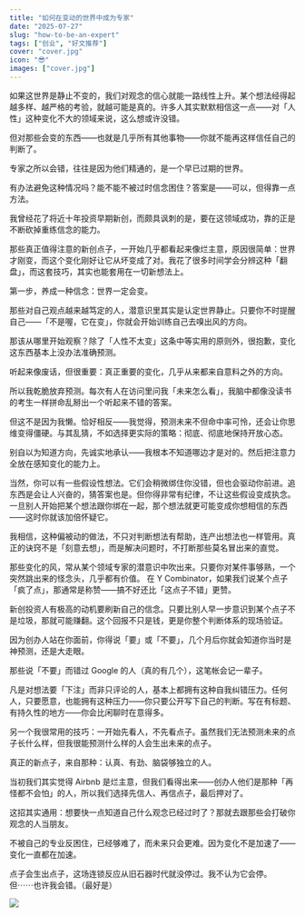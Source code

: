 ```yaml
---
title: "如何在变动的世界中成为专家"
date: "2025-07-27"
slug: "how-to-be-an-expert"
tags: ["创业", "好文推荐"]
cover: "cover.jpg"
icon: "😎"
images: ["cover.jpg"]
---
```

如果这世界是静止不变的，我们对观念的信心就能一路线性上升。某个想法经得起越多样、越严格的考验，就越可能是真的。许多人其实默默相信这一点——对「人性」这种变化不大的领域来说，这么想或许没错。



但对那些会变的东西——也就是几乎所有其他事物——你就不能再这样信任自己的判断了。



专家之所以会错，往往是因为他们精通的，是一个早已过期的世界。



有办法避免这种情况吗？能不能不被过时信念困住？答案是——可以，但得靠一点方法。



我曾经花了将近十年投资早期新创，而颇具讽刺的是，要在这领域成功，靠的正是不断砍掉重练信念的能力。



那些真正值得注意的新创点子，一开始几乎都看起来像烂主意，原因很简单：世界才刚变，而这个变化刚好让它从坏变成了对。我花了很多时间学会分辨这种「翻盘」，而这套技巧，其实也能套用在一切新想法上。



第一步，养成一种信念：世界一定会变。



那些对自己观点越来越笃定的人，潜意识里其实是认定世界静止。只要你不时提醒自己——「不是喔，它在变」，你就会开始训练自己去嗅出风的方向。



那该从哪里开始观察？除了「人性不太变」这条中等实用的原则外，很抱歉，变化这东西基本上没办法准确预测。



听起来像废话，但很重要：真正重要的变化，几乎从来都来自意料之外的方向。



所以我乾脆放弃预测。每次有人在访问里问我「未来怎么看」，我脑中都像没读书的考生一样拼命乱掰出一个听起来不错的答案。



但这不是因为我懒。恰好相反——我觉得，预测未来不但命中率可怜，还会让你思维变得僵硬。与其乱猜，不如选择更实际的策略：彻底、彻底地保持开放心态。



别自以为知道方向，先诚实地承认——我根本不知道哪边才是对的。然后把注意力全放在感知变化的能力上。



当然，你可以有一些假设性想法。它们会稍微绑住你没错，但也会驱动你前进。追东西是会让人兴奋的，猜答案也是。但你得非常有纪律，不让这些假设变成执念。
一旦别人开始把某个想法跟你绑在一起，那个想法就更可能变成你想相信的东西——这时你就该加倍怀疑它。



我相信，这种偏被动的做法，不只对判断想法有帮助，连产出想法也一样管用。真正的诀窍不是「刻意去想」，而是解决问题时，不打断那些莫名冒出来的直觉。



那些变化的风，常从某个领域专家的潜意识中吹出来。只要你对某件事够熟，一个突然跳出来的怪念头，几乎都有价值。
在 Y Combinator，如果我们说某个点子「疯了点」，那通常是称赞——搞不好还比「这点子不错」更赞。



新创投资人有极高的动机要刷新自己的信念。只要比别人早一步意识到某个点子不是垃圾，那就可能赚翻。这个回报不只是钱，更是你整个判断体系的现场验证。



因为创办人站在你面前，你得说「要」或「不要」，几个月后你就会知道你当时是神预测，还是大走眼。



那些说「不要」而错过 Google 的人（真的有几个），这笔帐会记一辈子。



凡是对想法要「下注」而非只评论的人，基本上都拥有这种自我纠错压力。任何人，只要愿意，也能拥有这种压力——你只要公开写下自己的判断。写在有标题、有持久性的地方——你会比闲聊时在意得多。



另一个我很常用的技巧：一开始先看人，不先看点子。虽然我们无法预测未来的点子长什么样，但我很能预测什么样的人会生出未来的点子。



真正的新点子，来自那种：认真、有劲、脑袋够独立的人。



当初我们其实觉得 Airbnb 是烂主意，但我们看得出来——创办人他们是那种「再怪都不会怕」的人，所以我们选择先信人、再信点子，最后押对了。



这招其实通用：想要快一点知道自己什么观念已经过时了？那就去跟那些会打破你观念的人当朋友。



不被自己的专业反困住，已经够难了，而未来只会更难。因为变化不是加速了——变化一直都在加速。



点子会生出点子，这场连锁反应从旧石器时代就没停过。我不认为它会停。
但⋯⋯也许我会错。（最好是）




![](https://prod-files-secure.s3.us-west-2.amazonaws.com/112d0858-5090-4d34-a606-b75eb8d65fd2/46476355-9cf3-4e99-9b7a-3531bc426380/1000202064.png?X-Amz-Algorithm=AWS4-HMAC-SHA256&X-Amz-Content-Sha256=UNSIGNED-PAYLOAD&X-Amz-Credential=ASIAZI2LB4666LUYY3ZU%2F20250830%2Fus-west-2%2Fs3%2Faws4_request&X-Amz-Date=20250830T072704Z&X-Amz-Expires=3600&X-Amz-Security-Token=IQoJb3JpZ2luX2VjEHgaCXVzLXdlc3QtMiJIMEYCIQCTg%2B21Pduh9eZhvoprHHkBMEtJgATmQYXj1pdy55SzAgIhAI5QmsLS9iJshutrq2ZoueGWLULrxPyy%2FxQp4fRSk6JyKogECND%2F%2F%2F%2F%2F%2F%2F%2F%2F%2FwEQABoMNjM3NDIzMTgzODA1IgyhPVpZ1Yf6k0cPdzcq3AMk09g6BoIB6uwVPIfV48q7SofMKcMeevXkJ9F6zV4jomKGrp6Uhhdhee3c1pboWi9uHnoyd122Hsg4n3A9Y0UJrbEP9QiYYbh4PvG%2BJevuvXtL5mISvctsuSDjfbsHOeqIYPvyZ235S9HsaAJMUB3Jo8G2n1XmZHNGA%2F%2BfD3HOe%2BNZmMKLTXae2K6Auann5IJ6fRfm%2Fn5w1B4bycYujVAfttAI1evTXCtfmEoSd2lPtbbkhWeH3pF%2BvYFv37pgn9S9%2BzjJoKvDDWinGEfIK4v%2FnKqI8erPvqPjv%2FFnku9QP5z%2FAZNywzwTFPRwHmkSSxzdTxwmWB2SKfDW%2BVyfax1CjE%2B1EkC6q7rzc3N%2BXYr0oCks8ZLvU1hh3LgN%2Bp1NPSDRbslBGNynj2fGGFAyCG4oMe%2FDbhwfvjmhIj3MeO5u0khMN1RbpZWseNvuJgWZOfH%2BWcxpqjMoShZ4XQlRH5hglxCdJc%2FUuOmT4aO1LeM1TjdZ4jvQj4HVs9RvQjlZr4DMLMpI69FVpw%2FWsYG2fuc3Us7LI%2FW6qCOvacN2SuHVcnHOeY%2FTtr1sx%2BzkBbtuzMNvXJm7NAvOH3a3CF9hZx2u4E0JgOMax1%2BIF1uWOdGrsjU%2F8EouylfMcwR2eTDCy8rFBjqkAZHIIOI9Uv5n9QFgrsV1vjuc4DQ%2BgwL1po3bNnImb56cZs7Z9DTWsFRHSRBx61Hw68L91iBbegiY4aVV9iTsfPD36ZE3lxWC6jeAAPX62qSaxWFCe2rQVTgYemHSRr%2BMoqDGkY6pNUk84ZbetT0b9Y1zC0tMTDNsf16ir5Odouft7aVm8lctpX2j3xn%2FqWh4RU2JtUWjCaUkSq1eDjOLjK6CsXDt&X-Amz-Signature=09eb222655a44fc925535c140c2dc6942a4bc7dc95473721cec87a331ce1c01b&X-Amz-SignedHeaders=host&x-amz-checksum-mode=ENABLED&x-id=GetObject)


